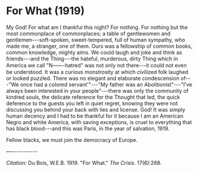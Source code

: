 <!--
title:   For What
author:  Du Bois, W.E.B.
journal: The Crisis
year:    1919
volume:  17
issue:   6
pages:   268
-->
# For What (1919)

My God! For what am I thankful this night? For nothing. For nothing but the most commonplace of commonplaces; a table of gentlewomen and gentlemen---soft-spoken, sweet-tempered, full of human sympathy, who made me, a stranger, one of them. Ours was a fellowship of common books, common knowledge, mighty aims. We could laugh and joke and think as friends---and the Thing---the hateful, murderous, dirty Thing which in America we call "N&#11834;-hatred" was not only not there---it could not even be understood. It was a curious monstrosity at which civilized folk laughed or looked puzzled. There was no elegant and elaborate condescension of---"We once had a colored servant'"---"My father was an Abolitionist"---"I've always been interested in your people"---there was only the community of kindred souls, the delicate reference for the Thought that led, the quick deference to the guests you left in quiet regret, knowing they were not discussing you behind your back with lies and license. God! It was simply human decency and I had to be thankful for it because I am an American Negro and white America, with saving exceptions, is cruel to everything that has black blood---and this was Paris, in the year of salvation, 1919. 

Fellow blacks, we must join the democracy of Europe. 

—-----------  

*Citation:* Du Bois, W.E.B. 1919. "For What." *The Crisis*. 17(6):268.